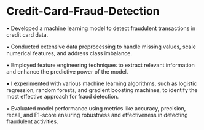 # Credit-Card-Fraud-Detection
• Developed a machine learning model to detect fraudulent transactions in credit card data.

• Conducted extensive data preprocessing to handle missing values, scale numerical features, and address class imbalance.

• Employed feature engineering techniques to extract relevant information and enhance the predictive power of the model.

• I experimented with various machine learning algorithms, such as logistic regression, random forests, and gradient boosting machines, to identify the most effective approach for fraud detection.

• Evaluated model performance using metrics like accuracy, precision, recall, and F1-score ensuring robustness and effectiveness in detecting fraudulent activities.
